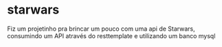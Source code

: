 # starwars


Fiz um projetinho pra brincar um pouco com uma api de Starwars, consumindo um API através do resttemplate e utilizando um banco mysql
